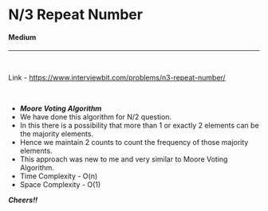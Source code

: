 # N/3 Repeat Number
#### Medium

<hr>
<br>

Link - https://www.interviewbit.com/problems/n3-repeat-number/

<br>

* ***Moore Voting Algorithm***
* We have done this algorithm for N/2 question.
* In this there is a possibility that more than 1 or exactly 2 elements can be the majority elements.
* Hence we maintain 2 counts to count the frequency of those majority elements.
* This approach was new to me and very similar to Moore Voting Algorithm.
* Time Complexity - O(n)
* Space Complexity - O(1)

***Cheers!!***

